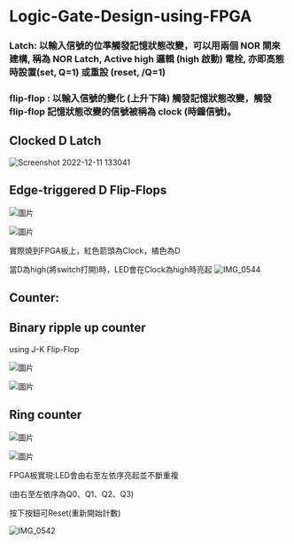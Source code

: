 # Logic-Gate-Design-using-FPGA


### Latch: 以輸入信號的位準觸發記憶狀態改變，可以用兩個 NOR 閘來建構, 稱為 NOR Latch,  Active high 邏輯 (high 啟動) 電栓, 亦即高態時設置(set, Q=1) 或重設 (reset, /Q=1)

### flip-flop : 以輸入信號的變化 (上升下降) 觸發記憶狀態改變，觸發 flip-flop 記憶狀態改變的信號被稱為 clock (時鐘信號)。

## Clocked D Latch

 ![Screenshot 2022-12-11 133041](https://user-images.githubusercontent.com/68816726/206888094-4005ca8a-9dd0-4406-b36d-09051edbbbcd.png)

## Edge-triggered D Flip-Flops

![圖片](https://user-images.githubusercontent.com/68816726/206888110-a78d0906-e7b0-48f8-a999-dadd82bb90b4.png)

![圖片](https://user-images.githubusercontent.com/68816726/206888138-d1510cb3-fbc2-4905-81d8-1788613ede77.png)


實際燒到FPGA板上，紅色箭頭為Clock，橘色為D

當D為high(將switch打開)時，LED會在Clock為high時亮起
![IMG_0544](https://user-images.githubusercontent.com/68816726/206888295-026d9aa8-19b5-4bfe-b590-d5794b8c317f.jpg)



## Counter:

## Binary ripple up counter

using J-K Flip-Flop

![圖片](https://user-images.githubusercontent.com/68816726/206888533-4e70c62a-d51a-47ab-87e6-0ef42e7f30fb.png)

![圖片](https://user-images.githubusercontent.com/68816726/206888538-84362aee-938f-4e27-b1c7-0c83dafeb3ec.png)

## Ring counter

![圖片](https://user-images.githubusercontent.com/68816726/206888581-ec5634e2-4e3b-416f-b121-eb28cd55b44f.png)


![圖片](https://user-images.githubusercontent.com/68816726/206888564-335ca55c-f649-492d-a159-ac52add2b7aa.png)

FPGA板實現:LED會由右至左依序亮起並不斷重複

(由右至左依序為Q0、Q1、Q2、Q3)

按下按鈕可Reset(重新開始計數)





![IMG_0542](https://user-images.githubusercontent.com/68816726/206888596-c7b58f24-6b98-4f5a-a75e-949c8d749323.jpg)

